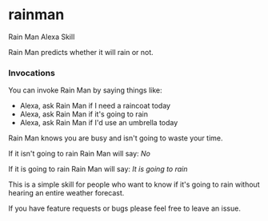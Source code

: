 # rainman
Rain Man Alexa Skill

Rain Man predicts whether it will rain or not. 

### Invocations
You can invoke Rain Man by saying things like:
- Alexa, ask Rain Man if I need a raincoat today
- Alexa, ask Rain Man if it's going to rain
- Alexa, ask Rain Man if I'd use an umbrella today

Rain Man knows you are busy and isn't going to waste your time.

If it isn't going to rain Rain Man will say: _No_

If it is going to rain Rain Man will say: _It is going to rain_

This is a simple skill for people who want to know if it's going to rain without hearing an entire weather forecast.

If you have feature requests or bugs please feel free to leave an issue.
